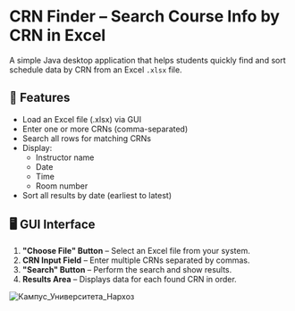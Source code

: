 # CRN Finder – Search Course Info by CRN in Excel

A simple Java desktop application that helps students quickly find and sort schedule data by CRN from an Excel `.xlsx` file.

## 📌 Features

- Load an Excel file (.xlsx) via GUI
- Enter one or more CRNs (comma-separated)
- Search all rows for matching CRNs
- Display:
  - Instructor name
  - Date
  - Time
  - Room number
- Sort all results by date (earliest to latest)

## 🖥 GUI Interface

1. **"Choose File" Button** – Select an Excel file from your system.
2. **CRN Input Field** – Enter multiple CRNs separated by commas.
3. **"Search" Button** – Perform the search and show results.
4. **Results Area** – Displays data for each found CRN in order.


![Кампус_Университета_Нархоз](https://github.com/user-attachments/assets/bead2701-6ab5-4e5f-9203-28097ae69bc0)
